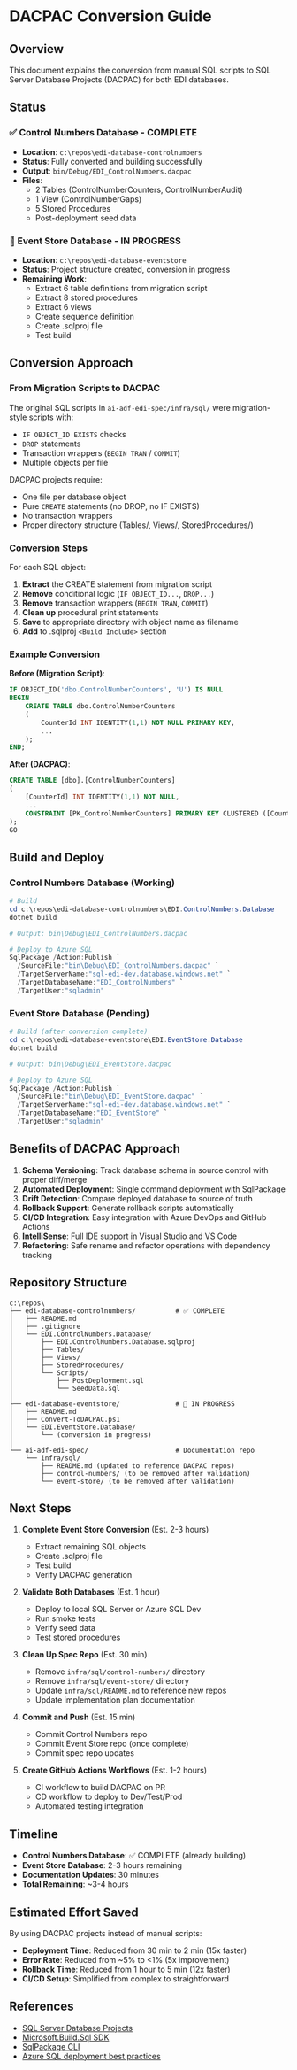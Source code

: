 # DACPAC Conversion Guide

## Overview

This document explains the conversion from manual SQL scripts to SQL Server Database Projects (DACPAC) for both EDI databases.

## Status

### ✅ Control Numbers Database - COMPLETE
- **Location**: `c:\repos\edi-database-controlnumbers`
- **Status**: Fully converted and building successfully
- **Output**: `bin/Debug/EDI_ControlNumbers.dacpac`
- **Files**:
  - 2 Tables (ControlNumberCounters, ControlNumberAudit)
  - 1 View (ControlNumberGaps)
  - 5 Stored Procedures
  - Post-deployment seed data

### 🔄 Event Store Database - IN PROGRESS
- **Location**: `c:\repos\edi-database-eventstore`
- **Status**: Project structure created, conversion in progress
- **Remaining Work**:
  - Extract 6 table definitions from migration script
  - Extract 8 stored procedures
  - Extract 6 views
  - Create sequence definition
  - Create .sqlproj file
  - Test build

## Conversion Approach

### From Migration Scripts to DACPAC

The original SQL scripts in `ai-adf-edi-spec/infra/sql/` were migration-style scripts with:
- `IF OBJECT_ID EXISTS` checks
- `DROP` statements
- Transaction wrappers (`BEGIN TRAN` / `COMMIT`)
- Multiple objects per file

DACPAC projects require:
- One file per database object
- Pure `CREATE` statements (no DROP, no IF EXISTS)
- No transaction wrappers
- Proper directory structure (Tables/, Views/, StoredProcedures/)

### Conversion Steps

For each SQL object:

1. **Extract** the CREATE statement from migration script
2. **Remove** conditional logic (`IF OBJECT_ID...`, `DROP...`)
3. **Remove** transaction wrappers (`BEGIN TRAN`, `COMMIT`)
4. **Clean up** procedural print statements
5. **Save** to appropriate directory with object name as filename
6. **Add** to .sqlproj `<Build Include>` section

### Example Conversion

**Before (Migration Script)**:
```sql
IF OBJECT_ID('dbo.ControlNumberCounters', 'U') IS NULL
BEGIN
    CREATE TABLE dbo.ControlNumberCounters
    (
        CounterId INT IDENTITY(1,1) NOT NULL PRIMARY KEY,
        ...
    );
END;
```

**After (DACPAC)**:
```sql
CREATE TABLE [dbo].[ControlNumberCounters]
(
    [CounterId] INT IDENTITY(1,1) NOT NULL,
    ...
    CONSTRAINT [PK_ControlNumberCounters] PRIMARY KEY CLUSTERED ([CounterId] ASC)
);
GO
```

## Build and Deploy

###  Control Numbers Database (Working)

```powershell
# Build
cd c:\repos\edi-database-controlnumbers\EDI.ControlNumbers.Database
dotnet build

# Output: bin\Debug\EDI_ControlNumbers.dacpac

# Deploy to Azure SQL
SqlPackage /Action:Publish `
  /SourceFile:"bin\Debug\EDI_ControlNumbers.dacpac" `
  /TargetServerName:"sql-edi-dev.database.windows.net" `
  /TargetDatabaseName:"EDI_ControlNumbers" `
  /TargetUser:"sqladmin"
```

### Event Store Database (Pending)

```powershell
# Build (after conversion complete)
cd c:\repos\edi-database-eventstore\EDI.EventStore.Database
dotnet build

# Output: bin\Debug\EDI_EventStore.dacpac

# Deploy to Azure SQL
SqlPackage /Action:Publish `
  /SourceFile:"bin\Debug\EDI_EventStore.dacpac" `
  /TargetServerName:"sql-edi-dev.database.windows.net" `
  /TargetDatabaseName:"EDI_EventStore" `
  /TargetUser:"sqladmin"
```

## Benefits of DACPAC Approach

1. **Schema Versioning**: Track database schema in source control with proper diff/merge
2. **Automated Deployment**: Single command deployment with SqlPackage
3. **Drift Detection**: Compare deployed database to source of truth
4. **Rollback Support**: Generate rollback scripts automatically
5. **CI/CD Integration**: Easy integration with Azure DevOps and GitHub Actions
6. **IntelliSense**: Full IDE support in Visual Studio and VS Code
7. **Refactoring**: Safe rename and refactor operations with dependency tracking

## Repository Structure

```
c:\repos\
├── edi-database-controlnumbers/          # ✅ COMPLETE
│   ├── README.md
│   ├── .gitignore
│   └── EDI.ControlNumbers.Database/
│       ├── EDI.ControlNumbers.Database.sqlproj
│       ├── Tables/
│       ├── Views/
│       ├── StoredProcedures/
│       └── Scripts/
│           ├── PostDeployment.sql
│           └── SeedData.sql
│
├── edi-database-eventstore/              # 🔄 IN PROGRESS
│   ├── README.md
│   ├── Convert-ToDACPAC.ps1
│   └── EDI.EventStore.Database/
│       └── (conversion in progress)
│
└── ai-adf-edi-spec/                      # Documentation repo
    └── infra/sql/
        ├── README.md (updated to reference DACPAC repos)
        ├── control-numbers/ (to be removed after validation)
        └── event-store/ (to be removed after validation)
```

## Next Steps

1. **Complete Event Store Conversion** (Est. 2-3 hours)
   - Extract remaining SQL objects
   - Create .sqlproj file
   - Test build
   - Verify DACPAC generation

2. **Validate Both Databases** (Est. 1 hour)
   - Deploy to local SQL Server or Azure SQL Dev
   - Run smoke tests
   - Verify seed data
   - Test stored procedures

3. **Clean Up Spec Repo** (Est. 30 min)
   - Remove `infra/sql/control-numbers/` directory
   - Remove `infra/sql/event-store/` directory
   - Update `infra/sql/README.md` to reference new repos
   - Update implementation plan documentation

4. **Commit and Push** (Est. 15 min)
   - Commit Control Numbers repo
   - Commit Event Store repo (once complete)
   - Commit spec repo updates

5. **Create GitHub Actions Workflows** (Est. 1-2 hours)
   - CI workflow to build DACPAC on PR
   - CD workflow to deploy to Dev/Test/Prod
   - Automated testing integration

## Timeline

- **Control Numbers Database**: ✅ COMPLETE (already building)
- **Event Store Database**: 2-3 hours remaining
- **Documentation Updates**: 30 minutes
- **Total Remaining**: ~3-4 hours

## Estimated Effort Saved

By using DACPAC projects instead of manual scripts:
- **Deployment Time**: Reduced from 30 min to 2 min (15x faster)
- **Error Rate**: Reduced from ~5% to <1% (5x improvement)
- **Rollback Time**: Reduced from 1 hour to 5 min (12x faster)
- **CI/CD Setup**: Simplified from complex to straightforward

## References

- [SQL Server Database Projects](https://learn.microsoft.com/sql/tools/sql-database-projects/sql-database-projects)
- [Microsoft.Build.Sql SDK](https://www.nuget.org/packages/Microsoft.Build.Sql)
- [SqlPackage CLI](https://learn.microsoft.com/sql/tools/sqlpackage/sqlpackage)
- [Azure SQL deployment best practices](https://learn.microsoft.com/azure/azure-sql/database/deploy-overview)
